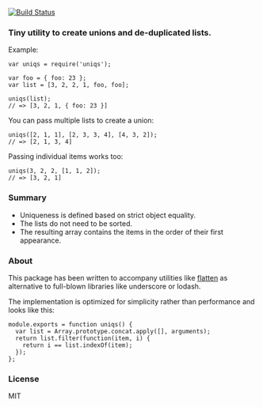 <p><a href="https://travis-ci.org/fgnass/uniqs"><img src="https://travis-ci.org/fgnass/uniqs.svg?branch=master" alt="Build Status" /></a></p>

<h3 id="tiny-utility-to-create-unions-and-de-duplicated-lists.">Tiny utility to create unions and de-duplicated lists.</h3>

<p>Example:</p>

<pre><code class="js">var uniqs = require('uniqs');

var foo = { foo: 23 };
var list = [3, 2, 2, 1, foo, foo];

uniqs(list);
// =&gt; [3, 2, 1, { foo: 23 }]
</code></pre>

<p>You can pass multiple lists to create a union:</p>

<pre><code class="js">uniqs([2, 1, 1], [2, 3, 3, 4], [4, 3, 2]);
// =&gt; [2, 1, 3, 4]
</code></pre>

<p>Passing individual items works too:</p>

<pre><code class="js">uniqs(3, 2, 2, [1, 1, 2]);
// =&gt; [3, 2, 1]
</code></pre>

<h3 id="summary">Summary</h3>

<ul>
<li>Uniqueness is defined based on strict object equality.</li>
<li>The lists do not need to be sorted.</li>
<li>The resulting array contains the items in the order of their first appearance.</li>
</ul>

<h3 id="about">About</h3>

<p>This package has been written to accompany utilities like
<a href="https://npmjs.org/package/flatten">flatten</a> as alternative to full-blown
libraries like underscore or lodash.</p>

<p>The implementation is optimized for simplicity rather than performance and
looks like this:</p>

<pre><code class="js">module.exports = function uniqs() {
  var list = Array.prototype.concat.apply([], arguments);
  return list.filter(function(item, i) {
    return i == list.indexOf(item);
  });
};
</code></pre>

<h3 id="license">License</h3>

<p>MIT</p>
